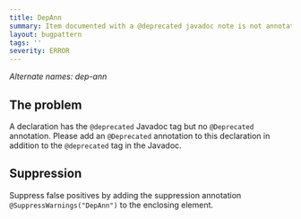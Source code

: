 ```yaml
---
title: DepAnn
summary: Item documented with a @deprecated javadoc note is not annotated with @Deprecated
layout: bugpattern
tags: ''
severity: ERROR
---
```


<!--
*** AUTO-GENERATED, DO NOT MODIFY ***
To make changes, edit the @BugPattern annotation or the explanation in docs/bugpattern.
-->

_Alternate names: dep-ann_

## The problem
A declaration has the `@deprecated` Javadoc tag but no `@Deprecated` annotation.
Please add an `@Deprecated` annotation to this declaration in addition to the
`@deprecated` tag in the Javadoc.

## Suppression
Suppress false positives by adding the suppression annotation `@SuppressWarnings("DepAnn")` to the enclosing element.
